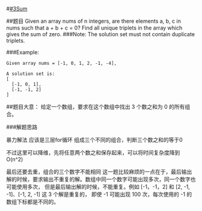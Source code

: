#[#3Sum](https://leetcode-cn.com/problems/3sum/?utm_source=LCUS&utm_medium=ip_redirect&utm_campaign=transfer2china)    

##题目
Given an array nums of n integers, are there elements a, b, c in nums such that a + b + c = 0? Find all unique triplets in the array which gives the sum of zero.
###Note:
The solution set must not contain duplicate triplets.

###Example:
```bigquery
Given array nums = [-1, 0, 1, 2, -1, -4],

A solution set is:
[
  [-1, 0, 1],
  [-1, -1, 2]
]
```

##题目大意：
给定一个数组，要求在这个数组中找出 3 个数之和为 0 的所有组合。


###解题思路

暴力解法 应该是三层for循环 组成三个不同的组合，判断三个数之和的等于0

不过这里可以降维，先将任意两个数之和保存起来，可以将时间复杂度降到O(n^2)


最后还要去重，组合的三个数字不能相同
这一题比较麻烦的一点在于，最后输出解的时候，要求输出不重复的解。数组中同一个数字可能出现多次，同一个数字也可能使用多次，
但是最后输出解的时候，不能重复。例如 [-1，-1，2] 和 [2, -1, -1]、[-1, 2, -1] 这 3 个解是重复的，
即使 -1 可能出现 100 次，每次使用的 -1 的数组下标都是不同的。